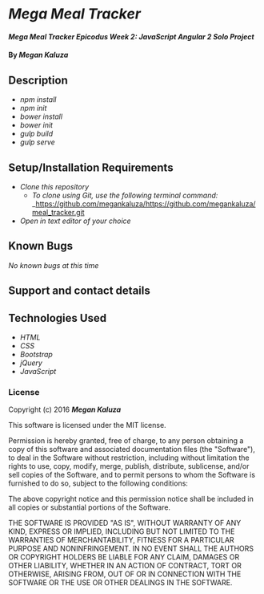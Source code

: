 # _Mega Meal Tracker_

#### _Mega Meal Tracker Epicodus Week 2: JavaScript Angular 2 Solo Project_

#### By _**Megan Kaluza**_

## Description

* _npm install_
* _npm init_
* _bower install_
* _bower init_
* _gulp build_
* _gulp serve_


## Setup/Installation Requirements

* _Clone this repository_
    * _To clone using Git, use the following terminal command:_
    _https://github.com/megankaluza/https://github.com/megankaluza/meal_tracker.git
* _Open in text editor of your choice_

## Known Bugs

_No known bugs at this time_

## Support and contact details

## Technologies Used

* _HTML_
* _CSS_
* _Bootstrap_
* _jQuery_
* _JavaScript_

### License

Copyright (c) 2016 **_Megan Kaluza_**

This software is licensed under the MIT license.

Permission is hereby granted, free of charge, to any person obtaining a copy of this software and associated documentation files (the "Software"), to deal in the Software without restriction, including without limitation the rights to use, copy, modify, merge, publish, distribute, sublicense, and/or sell copies of the Software, and to permit persons to whom the Software is furnished to do so, subject to the following conditions:

The above copyright notice and this permission notice shall be included in all copies or substantial portions of the Software.

THE SOFTWARE IS PROVIDED "AS IS", WITHOUT WARRANTY OF ANY KIND, EXPRESS OR IMPLIED, INCLUDING BUT NOT LIMITED TO THE WARRANTIES OF MERCHANTABILITY, FITNESS FOR A PARTICULAR PURPOSE AND NONINFRINGEMENT. IN NO EVENT SHALL THE AUTHORS OR COPYRIGHT HOLDERS BE LIABLE FOR ANY CLAIM, DAMAGES OR OTHER LIABILITY, WHETHER IN AN ACTION OF CONTRACT, TORT OR OTHERWISE, ARISING FROM, OUT OF OR IN CONNECTION WITH THE SOFTWARE OR THE USE OR OTHER DEALINGS IN THE SOFTWARE.
